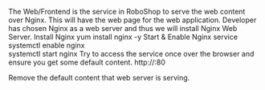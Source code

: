 The Web/Frontend is the service in RoboShop to serve the web content over Nginx. This will have the web page for the web application. 
Developer has chosen Nginx as a web server and thus we will install Nginx Web Server.
Install Nginx
yum install nginx -y
Start & Enable Nginx service
systemctl enable nginx  
systemctl start nginx
Try to access the service once over the browser and ensure you get some default content.
http://<public-IP>:80

Remove the default content that web server is serving.
